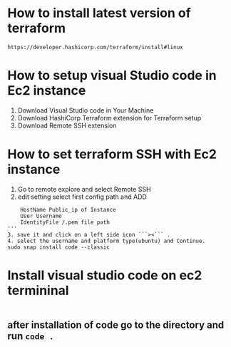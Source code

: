 # How to install latest version of terraform
```
https://developer.hashicorp.com/terraform/install#linux
```
# How to setup visual Studio code in Ec2 instance
1. Download Visual Studio code in Your Machine
2. Download HashiCorp Terraform extension for Terraform setup
3. Download Remote SSH extension
# How to set terraform SSH with Ec2 instance
1. Go to remote explore and select Remote SSH
2. edit setting select first config path and ADD 
```Host public_ip of Instance
    HostName Public_ip of Instance
    User Username
    IdentityFile /.pem file path
'''
3. save it and click on a left side icon ```><``` .
4. select the username and platform type(ubuntu) and Continue.
sudo snap install code --classic
```
# Install visual studio code on ec2 termininal
```sudo snap install code --classic
```
## after installation of code go to the directory and run ```code . ```
